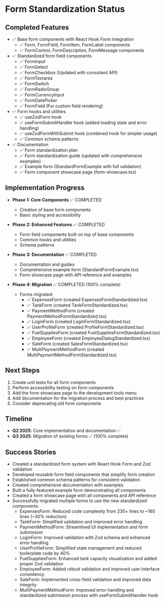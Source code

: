 # Form Standardization Status

## Completed Features

- ✅ Base form components with React Hook Form integration
  - ✅ Form, FormField, FormItem, FormLabel components
  - ✅ FormControl, FormDescription, FormMessage components
- ✅ Standardized form field components
  - ✅ FormInput
  - ✅ FormSelect
  - ✅ FormCheckbox (Updated with consistent API)
  - ✅ FormTextarea
  - ✅ FormSwitch
  - ✅ FormRadioGroup
  - ✅ FormCurrencyInput
  - ✅ FormDatePicker
  - ✅ FormField (For custom field rendering)
- ✅ Form hooks and utilities
  - ✅ useZodForm hook
  - ✅ useFormSubmitHandler hook (added loading state and error handling)
  - ✅ useZodFormWithSubmit hook (combined hook for simpler usage)
  - ✅ Common schema patterns
- ✅ Documentation
  - ✅ Form standardization plan
  - ✅ Form standardization guide (updated with comprehensive examples)
  - ✅ Example form (StandardFormExample with full validation)
  - ✅ Form component showcase page (form-showcase.tsx)

## Implementation Progress

- **Phase 1: Core Components** ✅ COMPLETED
  - Creation of base form components
  - Basic styling and accessibility
  
- **Phase 2: Enhanced Features** ✅ COMPLETED
  - Form field components built on top of base components
  - Common hooks and utilities
  - Schema patterns
  
- **Phase 3: Documentation** ✅ COMPLETED
  - Documentation and guides
  - Comprehensive example form (StandardFormExample.tsx)
  - Form showcase page with API reference and examples

- **Phase 4: Migration** ✅ COMPLETED (100% complete)
  - Forms migrated:
    - ✅ ExpensesForm (created ExpensesFormStandardized.tsx)
    - ✅ TankForm (created TankFormStandardized.tsx)
    - ✅ PaymentMethodForm (created PaymentMethodFormStandardized.tsx)
    - ✅ LoginForm (created LoginFormStandardized.tsx)
    - ✅ UserProfileForm (created ProfileFormStandardized.tsx)
    - ✅ FuelSuppliesForm (created FuelSuppliesFormStandardized.tsx)
    - ✅ EmployeeForm (created EmployeeDialogStandardized.tsx)
    - ✅ SaleForm (created SalesFormStandardized.tsx)
    - ✅ MultiPaymentMethodForm (created MultiPaymentMethodFormStandardized.tsx)

## Next Steps

1. Create unit tests for all form components
2. Perform accessibility testing on form components
3. Add the form showcase page to the development tools menu
4. Add documentation for the migration process and best practices
5. Consider deprecating old form components

## Timeline

- **Q2 2025**: Core implementation and documentation ✅
- **Q3 2025**: Migration of existing forms ✅ (100% complete)

## Success Stories

- Created a standardized form system with React Hook Form and Zod validation
- Developed reusable form field components that simplify form creation
- Established common schema patterns for consistent validation
- Created comprehensive documentation with examples
- Built a fully-featured example form demonstrating all components
- Created a form showcase page with all components and API reference
- Successfully migrated multiple forms to use the new standardized components:
  - ExpensesForm: Reduced code complexity from 230+ lines to ~160 lines (~30% reduction)
  - TankForm: Simplified validation and improved error handling
  - PaymentMethodForm: Streamlined UI implementation and form submission
  - LoginForm: Improved validation with Zod schema and enhanced error handling
  - UserProfileForm: Simplified state management and reduced boilerplate code by 40%
  - FuelSuppliesForm: Enhanced tank capacity visualization and added proper Zod validation
  - EmployeeForm: Added robust validation and improved user interface consistency
  - SaleForm: Implemented cross-field validation and improved data integrity
  - MultiPaymentMethodForm: Improved error handling and standardized submission process with useFormSubmitHandler hook 